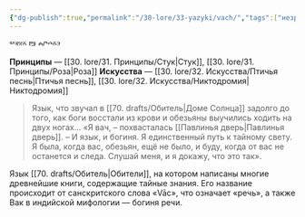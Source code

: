 ```yaml
---
{"dg-publish":true,"permalink":"/30-lore/33-yazyki/vach/","tags":["незримое/язык"]}
---
```


ⰲⱐⱄⰻ ⰱⱁ ⰾⱓⰴⰻⰵ

**Принципы** — [[30. lore/31. Принципы/Стук\|Стук]], [[30. lore/31. Принципы/Роза\|Роза]] 
**Искусства** — [[30. lore/32. Искусства/Птичья песнь\|Птичья песнь]], [[30. lore/32. Искусства/Никтодромия\|Никтодромия]]

> Язык, что звучал в [[70. drafts/Обитель\|Доме Солнца]] задолго до того, как боги восстали из крови и обезьяны выучились ходить на двух ногах... «Я вач, – похвасталась [[Павлинья дверь\|Павлинья дверь]]. – И язык, и богиня. Я единственный путь к тайному свету. Я была, когда вас, обезьян, ещё не было, и буду, когда от вас не останется и следа. Слушай меня, и я докажу, что это так».

Язык [[70. drafts/Обитель\|Обители]], на котором написаны многие древнейшие книги, содержащие тайные знания. Его название происходит от санскритского слова «Vāc», что означает «речь», а также Вак в индийской мифологии — богиня речи.